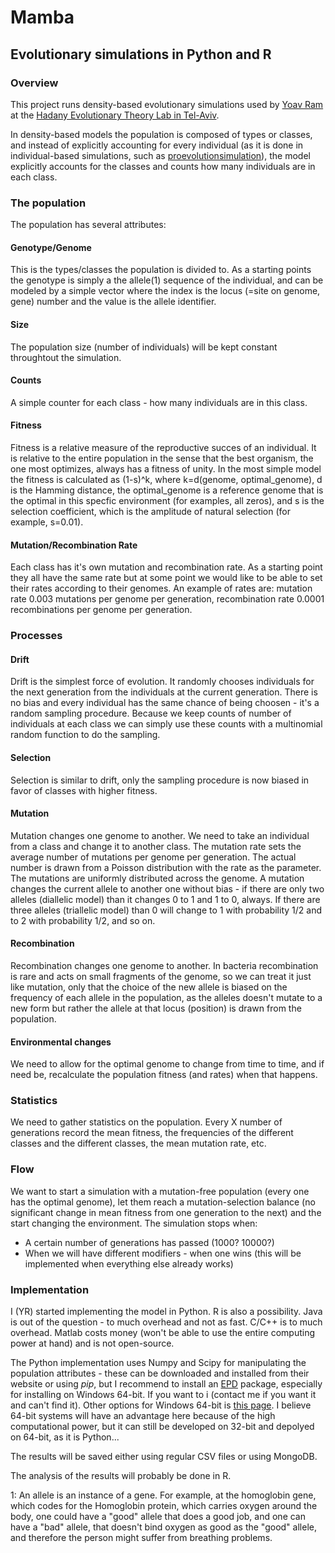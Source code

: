 # Mamba

## Evolutionary simulations in Python and R

### Overview

This project runs density-based evolutionary simulations used by 
[Yoav Ram] at the [Hadany Evolutionary Theory Lab in Tel-Aviv].

In density-based models the population is composed of types or classes, and instead of explicitly accounting for every individual (as it is done in individual-based simulations, such as [proevolutionsimulation]), the model explicitly accounts for the classes and counts how many individuals are in each class.

### The population

The population has several attributes:

#### Genotype/Genome
This is the types/classes the population is divided to. 
As a starting points the genotype is simply a the allele(1) sequence of the individual, and can be modeled by a simple vector where the index is the locus (=site on genome, gene) number and the value is the allele identifier.

#### Size
The population size (number of individuals) will be kept constant throughtout the simulation.

#### Counts
A simple counter for each class - how many individuals are in this class.

#### Fitness
Fitness is a relative measure of the reproductive succes of an individual. It is relative to the entire population in the sense that the best organism, the one most optimizes, always has a fitness of unity.
In the most simple model the fitness is calculated as (1-s)^k, where k=d(genome, optimal_genome), d is the Hamming distance, the optimal_genome is a reference genome that is the optimal in this specfic environment (for examples, all zeros), and s is the selection coefficient, which is the amplitude of natural selection (for example, s=0.01).

#### Mutation/Recombination Rate
Each class has it's own mutation and recombination rate. As a starting point they all have the same rate but at some point we would like to be able to set their rates according to their genomes.
An example of rates are: mutation rate 0.003 mutations per genome per generation, recombination rate 0.0001 recombinations per genome per generation.

### Processes

#### Drift
Drift is the simplest force of evolution.
It randomly chooses individuals for the next generation from the individuals at the current generation. There is no bias and every individual has the same chance of being choosen - it's a random sampling procedure.
Because we keep counts of number of individuals at each class we can simply use these counts with a multinomial random function to do the sampling.

#### Selection
Selection is similar to drift, only the sampling procedure is now biased in favor of classes with higher fitness.

#### Mutation
Mutation changes one genome to another. We need to take an individual from a class and change it to another class.
The mutation rate sets the average number of mutations per genome per generation. The actual number is drawn from a Poisson distribution with the rate as the parameter. The mutations are uniformly distributed across the genome. A mutation changes the current allele to another one without bias - if there are only two alleles (diallelic model) than it changes 0 to 1 and 1 to 0, always. If there are three alleles (triallelic model) than 0 will change to 1 with probability 1/2 and to 2 with probability 1/2, and so on.

#### Recombination
Recombination changes one genome to another. In bacteria recombination is rare and acts on small fragments of the genome, so we can treat it just like mutation, only that the choice of the new allele is biased on the frequency of each allele in the population, as the alleles doesn't mutate to a new form but rather the allele at that locus (position) is drawn from the population.

#### Environmental changes
We need to allow for the optimal genome to change from time to time, and if need be, recalculate the population fitness (and rates) when that happens.

### Statistics

We need to gather statistics on the population. Every X number of generations record the mean fitness, the frequencies of the different classes and the different classes, the mean mutation rate, etc.

### Flow

We want to start a simulation with a mutation-free population (every one has the optimal genome), let them reach a mutation-selection balance (no significant change in mean fitness from one generation to the next) and the start changing the environment.
The simulation stops when:

  - A certain number of generations has passed (1000? 10000?)
  - When we will have different modifiers - when one wins (this will be implemented when everything else already works)
  
### Implementation

I (YR) started implementing the model in Python. R is also a possibility. Java is out of the question - to much overhead and not as fast. C/C++ is to much overhead. Matlab costs money (won't be able to use the entire computing power at hand) and is not open-source.

The Python implementation uses Numpy and Scipy for manipulating the population attributes - these can be downloaded and installed from their website or using *pip*, but I recommend to install an [EPD] package, especially for installing on Windows 64-bit. If you want to i (contact me if you want it and can't find it). Other options for Windows 64-bit is [this page][64bit-python]. I believe 64-bit systems will have an advantage here because of the high computational power, but it can still be developed on 32-bit and depolyed on 64-bit, as it is Python...

The results will be saved either using regular CSV files or using MongoDB.

The analysis of the results will probably be done in R.


[Yoav Ram]: http://www.yoavram.com/
[Hadany Evolutionary Theory Lab in Tel-Aviv]: http://sites.google.com/site/hadanylab/
[proevolutionsimulation]: http://proevolutionsimulation.googlecode.com/
[EPD]: http://www.enthought.com/products/epd.php
[64bit-python]: http://www.lfd.uci.edu/~gohlke/pythonlibs/

1: An allele is an instance of a gene. For example, at the homoglobin gene, which codes for the Homoglobin protein, which carries oxygen around the body, one could have a "good" allele that does a good job, and one can have a "bad" allele, that doesn't bind oxygen as good as the "good" allele, and therefore the person might suffer from breathing problems.